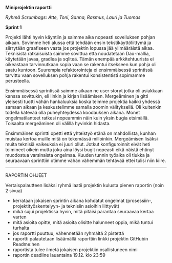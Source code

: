 **Miniprojektin raportti**

*Ryhmä Scrumbags: Atte, Toni, Sanna, Rasmus, Lauri ja Tuomas*
 

**Sprint 1**

Projekti lähti hyvin käyntiin ja saimme aika nopeasti sovelluksen pohjan aikaan. Sovimme heti alussa että tehdään ensin tekstikäyttöliittymä ja siirrytään graafiseen vasta jos projektin lopussa jää ylimääräistä aikaa. Teknisistä ratkaisuista saimme sovittua että noudatetaan Dao-mallia, käytetään javaa, gradlea ja sqliteä. Tämän enempää arkkitehtuurista ei oikeastaan tarvinnutkaan sopia vaan se rakentui itsekseen kun pohja oli saatu kuntoon. Suurempia refaktorointeja ei ensimmäisessä sprintissä tarvittu vaan sovelluksen pohja rakentui konsistentisti sopimamme perusteella.

Ensimmäisessä sprintissä saimme aikaan ne user storyt jotka oli asiakkaan kanssa sovittukin, eli linkin ja kirjan lisäämisen. Mergeäminen ja gitti yleisesti tuotti vähän hankaluuksia koska teimme projektia kaikki yhdessä samaan aikaan ja keskustelimme samalla zoomin välityksellä. Oli kuitenkin todella kätevää olla puheyhteydessä koodauksen aikana. Monet ongelmatilanteet ratkesi nopeammin näin kuin yksin bugia etsimällä. Toisaalta mergeäminen oli välillä hyvinkin hidasta.

Ensimmäinen sprintti opetti että yhteistyö etänä on mahdollista, kunhan muistaa kertoa muille mitä on tekemässä milloinkin. Mergeämisen lisäksi muita teknisiä vaikeuksia ei juuri ollut. Jotkut konfiguroinnit eivät heti toimineet oikein mutta joku aina löysi bugit nopeasti eikä näistä ehtinyt muodostua varsinaista ongelmaa. Kuuden tunnin työaika oli tiukka ja seuraavaan sprinttiin otimme vähän vähemmän tehtävää ettei tulisi niin kiire.




________________________
RAPORTIN OHJEET 

Vertaispalautteen lisäksi ryhmä laatii projektin kulusta pienen raportin (noin 2 sivua)

   - kerrataan jokaisen sprintin aikana kohdatut ongelmat (prosessiin-, projektityöskentelyyn- ja teknisiin asioihin liittyvät)
   - mikä sujui projektissa hyvin, mitä pitäisi parantaa seuraavaa kertaa varten
   - mitä asioita opitte, mitä asioita olisitte halunneet oppia, mikä tuntui turhalta
   - jos raportti puuttuu, vähennetään ryhmältä 2 pistettä
   - raportti palautetaan lisäämällä raporttiin linkki projektin GitHubin Readme:hen
   - raportista tulee ilmetä jokaisen projektiin osallistuneen nimi
   - raportin deadline lauantaina 19.12. klo 23:59


